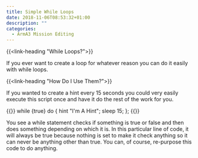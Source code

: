 ```yaml
---
title: Simple While Loops
date: 2018-11-06T08:53:32+01:00
description: ""
categories:
  - ArmA3 Mission Editing
---
```


{{<link-heading "While Loops?">}}

If you ever want to create a loop for whatever reason you can do
it easily with while loops.

{{<link-heading "How Do I Use Them?">}}

If you wanted to create a hint every 15 seconds you could very easily
execute this script once and have it do the rest of the work for you.

{{<highlight C>}}
while {true} do {
  hint "I'm A Hint";
  sleep 15;
};
{{</highlight>}}

You see a while statement checks if something is true or false and then
does something depending on which it is. In this particular line of code,
it will always be true because nothing is set to make it check anything so it
can never be anything other than true. You can, of course, re-purpose this code
to do anything.
